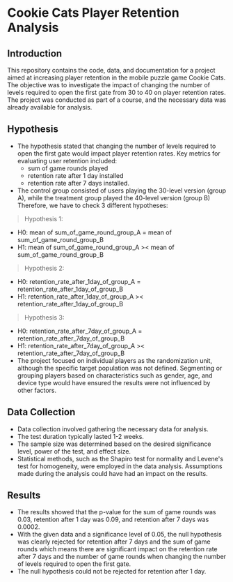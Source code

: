 # Cookie Cats Player Retention Analysis

## Introduction
This repository contains the code, data, and documentation for a project aimed at increasing player retention in the mobile puzzle game Cookie Cats. The objective was to investigate the impact of changing the number of levels required to open the first gate from 30 to 40 on player retention rates. The project was conducted as part of a course, and the necessary data was already available for analysis.

## Hypothesis
- The hypothesis stated that changing the number of levels required to open the first gate would impact player retention rates. Key metrics for evaluating user retention included: 
  - sum of game rounds played
  - retention rate after 1 day installed
  - retention rate after 7 days installed.
- The control group consisted of users playing the 30-level version (group A), while the treatment group played the 40-level version (group B)
Therefore, we have to check 3 different hypotheses:
> Hypothesis 1:
  - H0: mean of sum_of_game_round_group_A = mean of sum_of_game_round_group_B
  - H1: mean of sum_of_game_round_group_A >< mean of sum_of_game_round_group_B
> Hypothesis 2:
  - H0: retention_rate_after_1day_of_group_A = retention_rate_after_1day_of_group_B
  - H1: retention_rate_after_1day_of_group_A >< retention_rate_after_1day_of_group_B
> Hypothesis 3:
  - H0: retention_rate_after_7day_of_group_A = retention_rate_after_7day_of_group_B
  - H1: retention_rate_after_7day_of_group_A >< retention_rate_after_7day_of_group_B
- The project focused on individual players as the randomization unit, although the specific target population was not defined. Segmenting or grouping players based on characteristics such as gender, age, and device type would have ensured the results were not influenced by other factors.

## Data Collection
- Data collection involved gathering the necessary data for analysis.
- The test duration typically lasted 1-2 weeks.
- The sample size was determined based on the desired significance level, power of the test, and effect size.
- Statistical methods, such as the Shapiro test for normality and Levene's test for homogeneity, were employed in the data analysis. Assumptions made during the analysis could have had an impact on the results.

## Results
- The results showed that the p-value for the sum of game rounds was 0.03, retention after 1 day was 0.09, and retention after 7 days was 0.0002.
- With the given data and a significance level of 0.05, the null hypothesis was clearly rejected for retention after 7 days and the sum of game rounds which means there are significant impact on the retention rate after 7 days and the number of game rounds when changing the number of levels required to open the first gate. 
- The null hypothesis could not be rejected for retention after 1 day.


